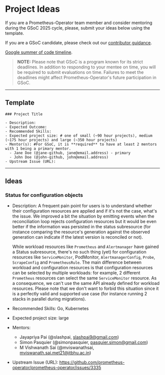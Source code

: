 # Project Ideas

If you are a Prometheus-Operator team member and consider mentoring during the GSoC 2025 cycle, please, submit your ideas below using the template.

If you are a GSoC candidate, please check out our [contributor guidance](../contributor_guidelines.md).

[Google summer of code timeline](https://developers.google.com/open-source/gsoc/timeline).

> **NOTE:** Please note that GSoC is a program known for its strict deadlines. In addition to responding to your mentee on time, you will be required to submit evaluations on time. Failures to meet the deadlines might affect Prometheus-Operator's future participation in GSoC.

---

## Template

```
### Project Title

- Description:
- Expected Outcome:
- Recommended Skills:
- Expected project size: # one of small (~90 hour projects), medium (~175 hour projects) and large (~350 hour projects)
- Mentor(s): #For GSoC, it is **required** to have at least 2 mentors with 1 being a primary mentor.
  - Jane Doe (@jane-github, jane@email.address) - primary
  - John Doe (@john-github, john@email.address)
- Upstream Issue (URL):
```

---

## Ideas

### Status for configuration objects

- Description: A frequent pain point for users is to understand whether their configuration resources are applied and if it's not the case, what's the issue. We improved a bit the situation by emitting events when the reconciliation loop rejects configuration resources but it would be even better if the information was persisted in the status subresource (for instance comparing the resource's generation against the observed generation can indicate if the latest version is reconciled or not).

  While workload resources like `Prometheus` and `Alertmanager` have gained a Status subresource, there's no such thing (yet) for configuration resources like `ServiceMonitor`, PodMonitor, `AlertmanagerConfig`, `Probe`, `ScrapeConfig` and `PrometheusRule`. The main difference between workload and configuration resources is that configuration resources can be selected by multiple workloads: for example, 2 different `Prometheus` resources can select the same `ServiceMonitor` resource. As a consequence, we can't use the same API already defined for workload resources. Please note that we don't want to forbid this situation since it is a perfectly valid and supported use case (for instance running 2 stacks in parallel during migrations).

- Recommended Skills: Go, Kubernetes
- Expected project size: large
- Mentors:
  - Jayapriya Pai (@slashpai, slashpai9@gmail.com)
  - Simon Pasquier (@simonpasquier, pasquier.simon@gmail.com)
  - M Vishwanath Sai (@mviswanathsai, mviswanath.sai.met21@itbhu.ac.in)
- Upstream Issue (URL): https://github.com/prometheus-operator/prometheus-operator/issues/3335
